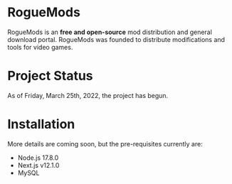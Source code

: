 # RogueMods
RogueMods is an **free and open-source** mod distribution and general download portal. RogueMods was founded to distribute modifications and tools for video games.

# Project Status
As of Friday, March 25th, 2022, the project has begun.

# Installation
More details are coming soon, but the pre-requisites currently are:

- Node.js 17.8.0
- Next.js v12.1.0
- MySQL
